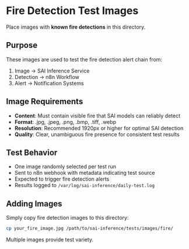 # Fire Detection Test Images

Place images with **known fire detections** in this directory.

## Purpose
These images are used to test the fire detection alert chain from:
1. Image → SAI Inference Service 
2. Detection → n8n Workflow
3. Alert → Notification Systems

## Image Requirements
- **Content**: Must contain visible fire that SAI models can reliably detect
- **Format**: .jpg, .jpeg, .png, .bmp, .tiff, .webp
- **Resolution**: Recommended 1920px or higher for optimal SAI detection
- **Quality**: Clear, unambiguous fire presence for consistent test results

## Test Behavior
- One image randomly selected per test run
- Sent to n8n webhook with metadata indicating test source
- Expected to trigger fire detection alerts
- Results logged to `/var/log/sai-inference/daily-test.log`

## Adding Images
Simply copy fire detection images to this directory:

```bash
cp your_fire_image.jpg /path/to/sai-inference/tests/images/fire/
```

Multiple images provide test variety.